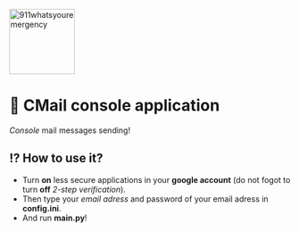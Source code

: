 [<img alt="911whatsyouremergency" src="https://github.com/911whatsyouremergency.png" width="117">](https://github.com/911whatsyouremergency)
# :email: **CMail** console application
*Console* mail messages sending!
## :interrobang: How to use it?
- Turn **on** less secure applications in your **google account** (do not fogot to turn **off** *2-step verification*).
- Then type your *email adress* and password of your email adress in **config.ini**.
- And run **main.py**!
